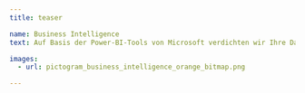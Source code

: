 ```yaml
---
title: teaser

name: Business Intelligence
text: Auf Basis der Power-BI-Tools von Microsoft verdichten wir Ihre Daten – ob mit <span class="mds-bold-text">evis</span> oder <span class="mds-bold-text">e.kus</span> als Quelle oder zusätzlichen Datenbanken, die bei Ihnen im Einsatz sind. Wir schaffen die Verbindung zu Ihren Detailinformationen aus Rechnungswesen, Ticketing, Personalmanagement sowie öffentlichen Datenquellen und verdichten diese in Form intuitiver Dashboards, die Ihnen in Sekundenschnelle einen Überblick über Ihr unternehmerisches Handeln verschaffen. <a href="#" class="mds-link">Mehr lesen...</a>

images:
  - url: pictogram_business_intelligence_orange_bitmap.png

---
```

